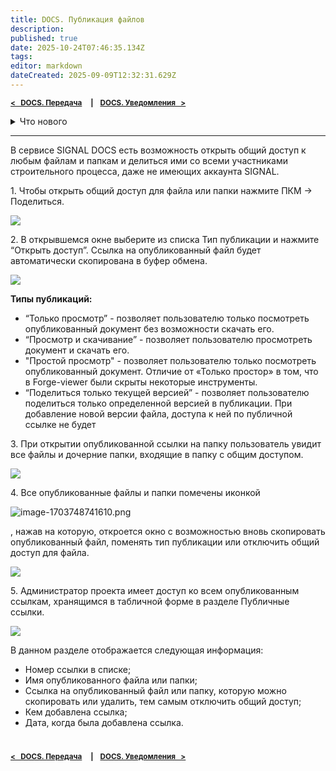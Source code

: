 ```yaml
---
title: DOCS. Публикация файлов
description: 
published: true
date: 2025-10-24T07:46:35.134Z
tags: 
editor: markdown
dateCreated: 2025-09-09T12:32:31.629Z
---
```


<sub>**[<   DOCS. Передача](/ru/docs/documentsTransfers)     **|**     [DOCS. Уведомления   >](/ru/docs/notifications)**</sub>

<details>
<summary>Что нового</summary>
  
> Здесь перечислены основные изменения. Для получения подробностей нажмите на номер версии.
{.is-info}

**Обозначения**
:fire: — новые возможности
:sparkles: — доработки функционала
:hammer_and_wrench: — исправление ошибок

----
**[2025.32](/general/updates/2025-32)** ^23.10.2025^
:sparkles: Добавили возможность задавать дату отключения публичной ссылки.
  
----
**[2025.31](/general/updates/2025-31)** ^16.10.2025^
:sparkles: Реализовали вывод сообщения в режиме простого просмотра.
  
----
**[2025.26](/general/updates/2025-26)** ^11.09.2025^
:hammer_and_wrench: Исправили ошибку скачивания папки по публичной ссылке.

> Информация о более ранних обновлениях доступна в закрытом Telegam канале для пользователей SIGNAL. Для добавления **[обращайетесь в поддержку](/general/support)**.
{.is-info}

</details>
  
----

В сервисе SIGNAL DOCS есть возможность открыть общий доступ к любым файлам и папкам и делиться ими со всеми участниками строительного процесса, даже не имеющих аккаунта SIGNAL.

1\. Чтобы открыть общий доступ для файла или папки нажмите ПКМ → Поделиться.

![](https://lh7-rt.googleusercontent.com/docsz/AD_4nXfyxl8AwynNTwv1JW1Z6EE_TOFjvid5wOSjfw527lxJtM-GVD1bOaqC-e7Chr4GPuUz5FslVI176u-x3b38UDT-7pKLUDVJ8IFsMmTBScmWrJm7_CMySnEGbN5sukT9tw?key=jsauY7gtcpEA07Snv4NNyw)

2\. В открывшемся окне выберите из списка Тип публикации и нажмите “Открыть доступ”. Ссылка на опубликованный файл будет автоматически скопирована в буфер обмена.

![](https://lh7-rt.googleusercontent.com/docsz/AD_4nXez8D73245JWrGuYLjJU6_RtEhWQ7fGTgy0ou-wlr3x-ia9DS2nmTmREA5p1j0nRYz-6JjjXbG32L3Woia1Ssv6tkQ6w5dWVJkLn6jNtc06e3hXZ2wMueglo3GMy5rbZA?key=jsauY7gtcpEA07Snv4NNyw)

**Типы публикаций:**

-   “Только просмотр” - позволяет пользователю только посмотреть опубликованный документ без возможности скачать его.
-   “Просмотр и скачивание” - позволяет пользователю просмотреть документ и скачать его.
-   "Простой просмотр" - позволяет пользователю только посмотреть опубликованный документ. Отличие от «Только простор» в том, что в Forge-viewer были скрыты некоторые инструменты.
-   “Поделиться только текущей версией” - позволяет пользователю поделиться только определенной версией в публикации. При добавление новой версии файла, доступа к ней по публичной ссылке не будет

3\. При открытии опубликованной ссылки на папку пользователь увидит все файлы и дочерние папки, входящие в папку с общим доступом.

![](https://lh7-rt.googleusercontent.com/docsz/AD_4nXfI6Bw-9xLvIMIT4g8LbwYs2q624jC08ZOa2bQpRdvYawv8O5dDg52wGVyMMF7j_txvFsjg2KH2knPvRngCgFzGGmGSKjWyhT3aJkz4Qr69Rg6uWCWmJVkMkd2Nmcgoc_I?key=jsauY7gtcpEA07Snv4NNyw)

4\. Все опубликованные файлы и папки помечены иконкой 

![image-1703748741610.png](https://lh7-rt.googleusercontent.com/docsz/AD_4nXeZhHwagBsgQh4qJm-MoEWCYkydIFbbbokzkttJjfqUcUdH1IIyNBJ3F0wie2aj8t9sx1sA1VssVE6VQuwbuCcRUFfA9FKGSO-J2emcup2cqreuRRZkYthYZRrGQ9uMqnNYbtCR3ynTpcOvR2Dv?key=jsauY7gtcpEA07Snv4NNyw)

, нажав на которую, откроется окно с возможностью вновь скопировать опубликованный файл, поменять тип публикации или отключить общий доступ для файла.

![](https://lh7-rt.googleusercontent.com/docsz/AD_4nXf9QUb-H29qhY9eWvRMxW_A4QGRsrOx-x3WCXEg24rPaaOtvHCrV00BJYpzdT-AhSMKkEXXxedpWe-I-xlE2d4BcWngeAd9EMStMmam0ZvvQtVP_DAyJ_V0ehfuGTDiqxc?key=jsauY7gtcpEA07Snv4NNyw)

5\. Администратор проекта имеет доступ ко всем опубликованным ссылкам, хранящимся в табличной форме в разделе Публичные ссылки.

![](https://lh7-rt.googleusercontent.com/docsz/AD_4nXeyYgH5wNi8b1g7QVwSieYcefqhlAH5yhLAAODneC6s7FATz_iGMZKX3roF_rZVRTqeGx0yOCq6ts6uukDUSRpZcnOZfOTKAFWkjYsxPu154yDnl5G0Yql88ZBZ49YdEAo?key=jsauY7gtcpEA07Snv4NNyw)

В данном разделе отображается следующая информация:

-   Номер ссылки в списке;
-   Имя опубликованного файла или папки;
-   Ссылка на опубликованный файл или папку, которую можно скопировать или удалить, тем самым отключить общий доступ;
-   Кем добавлена ссылка;
-   Дата, когда была добавлена ссылка.

#
<sub>**[<   DOCS. Передача](/ru/docs/documentsTransfers)     **|**     [DOCS. Уведомления   >](/ru/docs/notifications)**</sub>